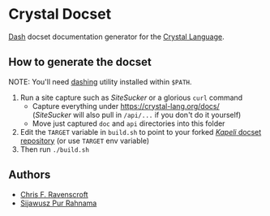 # Crystal Docset

[Dash](https://kapeli.com/dash) docset documentation generator for the [Crystal Language](https://crystal-lang.org/).

## How to generate the docset

NOTE: You'll need [dashing](https://github.com/technosophos/dashing) utility
installed within `$PATH`.

1. Run a site capture such as *SiteSucker* or a glorious `curl` command
   - Capture everything under https://crystal-lang.org/docs/  
     (*SiteSucker* will also pull in `/api/...` if you don't do it yourself)
   - Move just captured `doc` and `api` directories into this folder
2. Edit the `TARGET` variable in `build.sh` to point to your forked
   [*Kapeli* docset repository](https://github.com/Kapeli/Dash-User-Contributions)
   (or use `TARGET` env variable)
3. Then run `./build.sh`

## Authors

- [Chris F. Ravenscroft](https://github.com/fusion)
- [Sijawusz Pur Rahnama](https://github.com/Sija)
